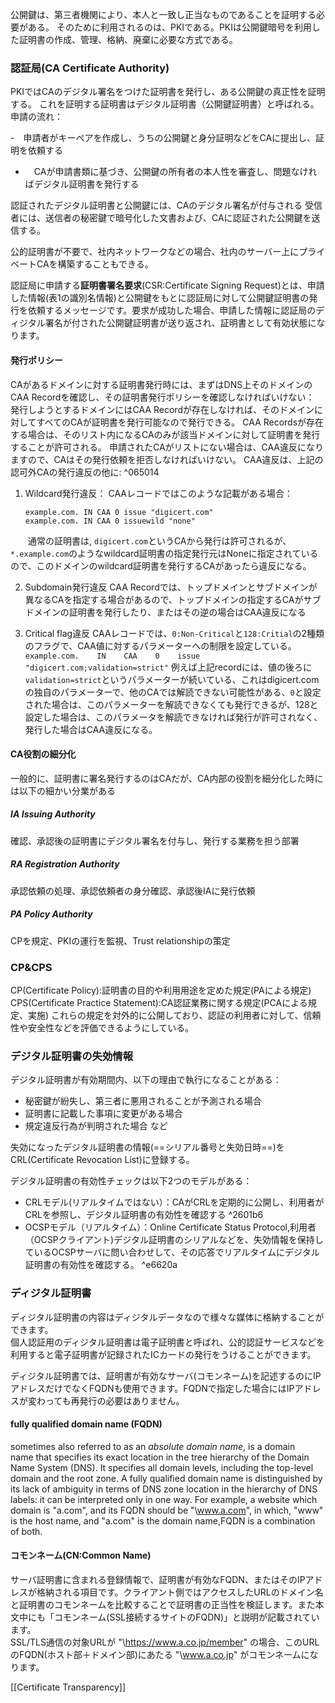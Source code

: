 公開鍵は、第三者機関により、本人と一致し正当なものであることを証明する必要がある。
そのために利用されるのは、PKIである。PKIは公開鍵暗号を利用した証明書の作成、管理、格納、廃棄に必要な方式である。

### 認証局(CA Certificate Authority)
PKIではCAのデジタル署名をつけた証明書を発行し、ある公開鍵の真正性を証明する。
これを証明する証明書はデジタル証明書（公開鍵証明書）と呼ばれる。
申請の流れ：

-　申請者がキーペアを作成し、うちの公開鍵と身分証明などをCAに提出し、証明を依頼する
- 　CAが申請書類に基づき、公開鍵の所有者の本人性を審査し、問題なければデジタル証明書を発行する

認証されたデジタル証明書と公開鍵には、CAのデジタル署名が付与される
受信者には、送信者の秘密鍵で暗号化した文書および、CAに認証された公開鍵を送信する。

公的証明書が不要で、社内ネットワークなどの場合、社内のサーバー上にプライベートCAを構築することもできる。

認証局に申請する**証明書署名要求**(CSR:Certificate Signing Request)とは、申請した情報(表1の識別名情報)と公開鍵をもとに認証局に対して公開鍵証明書の発行を依頼するメッセージです。要求が成功した場合、申請した情報に認証局のディジタル署名が付された公開鍵証明書が送り返され、証明書として有効状態になります。

#### 発行ポリシー
CAがあるドメインに対する証明書発行時には、まずはDNS上そのドメインのCAA Recordを確認し、その証明書発行ポリシーを確認しなければいけない：
発行しようとするドメインにはCAA Recordが存在しなければ、そのドメインに対してすべてのCAが証明書を発行可能なので発行できる。
CAA Recordsが存在する場合は、そのリスト内になるCAのみが該当ドメインに対して証明書を発行することが許可される。
申請されたCAがリストにない場合は、CAA違反になりますので、CAはその発行依頼を拒否しなければいけない。
CAA違反は、上記の認可外CAの発行違反の他に: ^065014
1. Wildcard発行違反：
   CAAレコードではこのような記載がある場合：
   ```
   example.com. IN CAA 0 issue "digicert.com" 
   example.com. IN CAA 0 issuewild "none"
   ```
　　通常の証明書は, `digicert.com`というCAから発行は許可されるが、`*.example.com`のようなwildcard証明書の指定発行元はNoneに指定されているので、このドメインのwildcard証明書を発行するCAがあったら違反になる。

2. Subdomain発行違反
   CAA Recordでは、トップドメインとサブドメインが異なるCAを指定する場合があるので、トップドメインの指定するCAがサブドメインの証明書を発行したり、またはその逆の場合はCAA違反になる

3. Critical flag違反
   CAAレコードでは、`0:Non-Critical`と`128:Critial`の2種類のフラグで、CAA値に対するパラメーターへの制限を設定している。
   `example.com.    IN    CAA    0    issue    "digicert.com;validation=strict"`
   例えば上記recordには、値の後ろに`validation=strict`というパラメーターが続いている、これはdigicert.comの独自のパラメーターで、他のCAでは解読できない可能性がある、`0`と設定された場合は、このパラメーターを解読できなくても発行できるが、128と設定した場合は、このパラメータを解読できなければ発行が許可されなく、発行した場合はCAA違反になる。
#### CA役割の細分化
一般的に、証明書に署名発行するのはCAだが、CA内部の役割を細分化した時には以下の細かい分業がある
##### IA Issuing Authority
確認、承認後の証明書にデジタル署名を付与し、発行する業務を担う部署

##### RA Registration Authority
承認依頼の処理、承認依頼者の身分確認、承認後IAに発行依頼

##### PA Policy Authority 
CPを規定、PKIの運行を監視、Trust relationshipの策定

### CP&CPS
CP(Certificate Policy):証明書の目的や利用用途を定めた規定(PAによる規定)
CPS(Certificate Practice Statement):CA認証業務に関する規定(PCAによる規定、実施)
これらの規定を対外的に公開しており、認証の利用者に対して、信頼性や安全性などを評価できるようにしている。

### デジタル証明書の失効情報
デジタル証明書が有効期間内、以下の理由で執行になることがある：
- 秘密鍵が紛失し、第三者に悪用されることが予測される場合
- 証明書に記載した事項に変更がある場合
- 規定違反行為が判明された場合
  など

失効になったデジタル証明書の情報(==シリアル番号と失効日時==)をCRL(Certificate Revocation List)に登録する。

デジタル証明書の有効性チェックは以下2つのモデルがある：
- CRLモデル(リアルタイムではない）：CAがCRLを定期的に公開し、利用者がCRLを参照し、デジタル証明書の有効性を確認する ^2601b6
- OCSPモデル（リアルタイム）：Online Certificate Status Protocol,利用者（OCSPクライアント)デジタル証明書のシリアルなどを、失効情報を保持しているOCSPサーバに問い合わせして、その応答でリアルタイムにデジタル証明書の有効性を確認する。 ^e6620a

### ディジタル証明書

ディジタル証明書の内容はディジタルデータなので様々な媒体に格納することができます。  
個人認証用のディジタル証明書は電子証明書と呼ばれ、公的認証サービスなどを利用すると電子証明書が記録されたICカードの発行をうけることができます。

ディジタル証明書では、証明書が有効なサーバ(コモンネーム)を記述するのにIPアドレスだけでなくFQDNも使用できます。FQDNで指定した場合にはIPアドレスが変わっても再発行の必要はありません。

#### **fully qualified domain name** (**FQDN**) 
sometimes also referred to as an _absolute domain name_, is a domain name that specifies its exact location in the tree hierarchy of the Domain Name System (DNS). It specifies all domain levels, including the top-level domain and the root zone. A fully qualified domain name is distinguished by its lack of ambiguity in terms of DNS zone location in the hierarchy of DNS labels: it can be interpreted only in one way.
For example, a website which domain is "a.com", and its FQDN should be "\www.a.com", in which, "www" is the host name, and "a.com" is the domain name,FQDN is a combination of both.

#### **コモンネーム**(CN:Common Name)
サーバ証明書に含まれる登録情報で、証明書が有効なFQDN、またはそのIPアドレスが格納される項目です。クライアント側ではアクセスしたURLのドメイン名と証明書のコモンネームを比較することで証明書の正当性を検証します。また本文中にも「コモンネーム(SSL接続するサイトのFQDN)」と説明が記載されています。  
SSL/TLS通信の対象URLが "\https://www.a.co.jp/member" の場合、このURLのFQDN(ホスト部＋ドメイン部)にあたる "\www.a.co.jp" がコモンネームになります。

[[Certificate Transparency]]